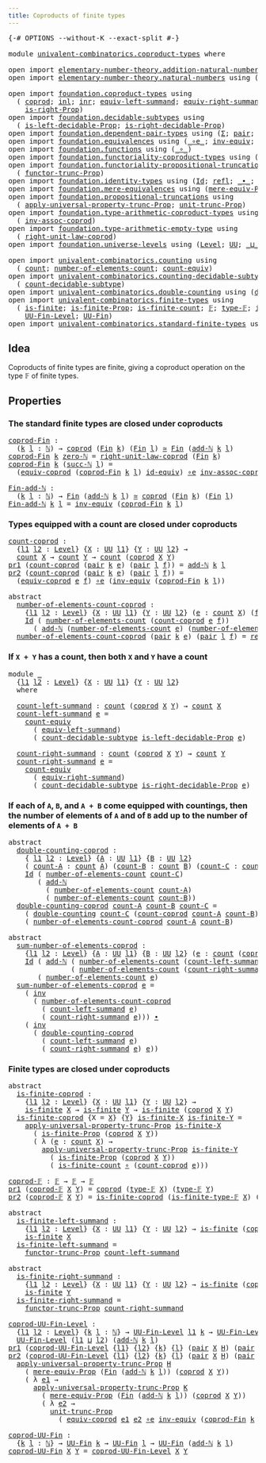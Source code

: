 ```yaml
---
title: Coproducts of finite types
---
```


<pre class="Agda"><a id="52" class="Symbol">{-#</a> <a id="56" class="Keyword">OPTIONS</a> <a id="64" class="Pragma">--without-K</a> <a id="76" class="Pragma">--exact-split</a> <a id="90" class="Symbol">#-}</a>

<a id="95" class="Keyword">module</a> <a id="102" href="univalent-combinatorics.coproduct-types.html" class="Module">univalent-combinatorics.coproduct-types</a> <a id="142" class="Keyword">where</a>

<a id="149" class="Keyword">open</a> <a id="154" class="Keyword">import</a> <a id="161" href="elementary-number-theory.addition-natural-numbers.html" class="Module">elementary-number-theory.addition-natural-numbers</a> <a id="211" class="Keyword">using</a> <a id="217" class="Symbol">(</a><a id="218" href="elementary-number-theory.addition-natural-numbers.html#988" class="Function">add-ℕ</a><a id="223" class="Symbol">)</a>
<a id="225" class="Keyword">open</a> <a id="230" class="Keyword">import</a> <a id="237" href="elementary-number-theory.natural-numbers.html" class="Module">elementary-number-theory.natural-numbers</a> <a id="278" class="Keyword">using</a> <a id="284" class="Symbol">(</a><a id="285" href="elementary-number-theory.natural-numbers.html#1444" class="Datatype">ℕ</a><a id="286" class="Symbol">;</a> <a id="288" href="elementary-number-theory.natural-numbers.html#1465" class="InductiveConstructor">zero-ℕ</a><a id="294" class="Symbol">;</a> <a id="296" href="elementary-number-theory.natural-numbers.html#1478" class="InductiveConstructor">succ-ℕ</a><a id="302" class="Symbol">)</a>

<a id="305" class="Keyword">open</a> <a id="310" class="Keyword">import</a> <a id="317" href="foundation.coproduct-types.html" class="Module">foundation.coproduct-types</a> <a id="344" class="Keyword">using</a>
  <a id="352" class="Symbol">(</a> <a id="354" href="foundation.coproduct-types.html#1168" class="Datatype">coprod</a><a id="360" class="Symbol">;</a> <a id="362" href="foundation.coproduct-types.html#1239" class="InductiveConstructor">inl</a><a id="365" class="Symbol">;</a> <a id="367" href="foundation.coproduct-types.html#1262" class="InductiveConstructor">inr</a><a id="370" class="Symbol">;</a> <a id="372" href="foundation.coproduct-types.html#3498" class="Function">equiv-left-summand</a><a id="390" class="Symbol">;</a> <a id="392" href="foundation.coproduct-types.html#4543" class="Function">equiv-right-summand</a><a id="411" class="Symbol">;</a> <a id="413" href="foundation.coproduct-types.html#1649" class="Function">is-left-Prop</a><a id="425" class="Symbol">;</a>
    <a id="431" href="foundation.coproduct-types.html#1958" class="Function">is-right-Prop</a><a id="444" class="Symbol">)</a>
<a id="446" class="Keyword">open</a> <a id="451" class="Keyword">import</a> <a id="458" href="foundation.decidable-subtypes.html" class="Module">foundation.decidable-subtypes</a> <a id="488" class="Keyword">using</a>
  <a id="496" class="Symbol">(</a> <a id="498" href="foundation.decidable-subtypes.html#2501" class="Function">is-left-decidable-Prop</a><a id="520" class="Symbol">;</a> <a id="522" href="foundation.decidable-subtypes.html#2908" class="Function">is-right-decidable-Prop</a><a id="545" class="Symbol">)</a>
<a id="547" class="Keyword">open</a> <a id="552" class="Keyword">import</a> <a id="559" href="foundation.dependent-pair-types.html" class="Module">foundation.dependent-pair-types</a> <a id="591" class="Keyword">using</a> <a id="597" class="Symbol">(</a><a id="598" href="foundation-core.dependent-pair-types.html#502" class="Record">Σ</a><a id="599" class="Symbol">;</a> <a id="601" href="foundation-core.dependent-pair-types.html#575" class="InductiveConstructor">pair</a><a id="605" class="Symbol">;</a> <a id="607" href="foundation-core.dependent-pair-types.html#592" class="Field">pr1</a><a id="610" class="Symbol">;</a> <a id="612" href="foundation-core.dependent-pair-types.html#604" class="Field">pr2</a><a id="615" class="Symbol">)</a>
<a id="617" class="Keyword">open</a> <a id="622" class="Keyword">import</a> <a id="629" href="foundation.equivalences.html" class="Module">foundation.equivalences</a> <a id="653" class="Keyword">using</a> <a id="659" class="Symbol">(</a><a id="660" href="foundation-core.equivalences.html#7843" class="Function Operator">_∘e_</a><a id="664" class="Symbol">;</a> <a id="666" href="foundation-core.equivalences.html#5707" class="Function">inv-equiv</a><a id="675" class="Symbol">;</a> <a id="677" href="foundation-core.equivalences.html#1607" class="Function Operator">_≃_</a><a id="680" class="Symbol">;</a> <a id="682" href="foundation-core.equivalences.html#2480" class="Function">id-equiv</a><a id="690" class="Symbol">)</a>
<a id="692" class="Keyword">open</a> <a id="697" class="Keyword">import</a> <a id="704" href="foundation.functions.html" class="Module">foundation.functions</a> <a id="725" class="Keyword">using</a> <a id="731" class="Symbol">(</a><a id="732" href="foundation-core.functions.html#407" class="Function Operator">_∘_</a><a id="735" class="Symbol">)</a>
<a id="737" class="Keyword">open</a> <a id="742" class="Keyword">import</a> <a id="749" href="foundation.functoriality-coproduct-types.html" class="Module">foundation.functoriality-coproduct-types</a> <a id="790" class="Keyword">using</a> <a id="796" class="Symbol">(</a><a id="797" href="foundation.functoriality-coproduct-types.html#4569" class="Function">equiv-coprod</a><a id="809" class="Symbol">)</a>
<a id="811" class="Keyword">open</a> <a id="816" class="Keyword">import</a> <a id="823" href="foundation.functoriality-propositional-truncation.html" class="Module">foundation.functoriality-propositional-truncation</a> <a id="873" class="Keyword">using</a>
  <a id="881" class="Symbol">(</a> <a id="883" href="foundation.functoriality-propositional-truncation.html#1451" class="Function">functor-trunc-Prop</a><a id="901" class="Symbol">)</a>
<a id="903" class="Keyword">open</a> <a id="908" class="Keyword">import</a> <a id="915" href="foundation.identity-types.html" class="Module">foundation.identity-types</a> <a id="941" class="Keyword">using</a> <a id="947" class="Symbol">(</a><a id="948" href="foundation-core.identity-types.html#641" class="Datatype">Id</a><a id="950" class="Symbol">;</a> <a id="952" href="foundation-core.identity-types.html#694" class="InductiveConstructor">refl</a><a id="956" class="Symbol">;</a> <a id="958" href="foundation-core.identity-types.html#1239" class="Function Operator">_∙_</a><a id="961" class="Symbol">;</a> <a id="963" href="foundation-core.identity-types.html#1552" class="Function">inv</a><a id="966" class="Symbol">)</a>
<a id="968" class="Keyword">open</a> <a id="973" class="Keyword">import</a> <a id="980" href="foundation.mere-equivalences.html" class="Module">foundation.mere-equivalences</a> <a id="1009" class="Keyword">using</a> <a id="1015" class="Symbol">(</a><a id="1016" href="foundation.mere-equivalences.html#1292" class="Function">mere-equiv-Prop</a><a id="1031" class="Symbol">)</a>
<a id="1033" class="Keyword">open</a> <a id="1038" class="Keyword">import</a> <a id="1045" href="foundation.propositional-truncations.html" class="Module">foundation.propositional-truncations</a> <a id="1082" class="Keyword">using</a>
  <a id="1090" class="Symbol">(</a> <a id="1092" href="foundation.propositional-truncations.html#5581" class="Function">apply-universal-property-trunc-Prop</a><a id="1127" class="Symbol">;</a> <a id="1129" href="foundation.propositional-truncations.html#2096" class="Function">unit-trunc-Prop</a><a id="1144" class="Symbol">)</a>
<a id="1146" class="Keyword">open</a> <a id="1151" class="Keyword">import</a> <a id="1158" href="foundation.type-arithmetic-coproduct-types.html" class="Module">foundation.type-arithmetic-coproduct-types</a> <a id="1201" class="Keyword">using</a>
  <a id="1209" class="Symbol">(</a> <a id="1211" href="foundation.type-arithmetic-coproduct-types.html#3581" class="Function">inv-assoc-coprod</a><a id="1227" class="Symbol">)</a>
<a id="1229" class="Keyword">open</a> <a id="1234" class="Keyword">import</a> <a id="1241" href="foundation.type-arithmetic-empty-type.html" class="Module">foundation.type-arithmetic-empty-type</a> <a id="1279" class="Keyword">using</a>
  <a id="1287" class="Symbol">(</a> <a id="1289" href="foundation.type-arithmetic-empty-type.html#10650" class="Function">right-unit-law-coprod</a><a id="1310" class="Symbol">)</a>
<a id="1312" class="Keyword">open</a> <a id="1317" class="Keyword">import</a> <a id="1324" href="foundation.universe-levels.html" class="Module">foundation.universe-levels</a> <a id="1351" class="Keyword">using</a> <a id="1357" class="Symbol">(</a><a id="1358" href="Agda.Primitive.html#597" class="Postulate">Level</a><a id="1363" class="Symbol">;</a> <a id="1365" href="foundation-core.universe-levels.html#222" class="Primitive">UU</a><a id="1367" class="Symbol">;</a> <a id="1369" href="Agda.Primitive.html#810" class="Primitive Operator">_⊔_</a><a id="1372" class="Symbol">)</a>

<a id="1375" class="Keyword">open</a> <a id="1380" class="Keyword">import</a> <a id="1387" href="univalent-combinatorics.counting.html" class="Module">univalent-combinatorics.counting</a> <a id="1420" class="Keyword">using</a>
  <a id="1428" class="Symbol">(</a> <a id="1430" href="univalent-combinatorics.counting.html#1759" class="Function">count</a><a id="1435" class="Symbol">;</a> <a id="1437" href="univalent-combinatorics.counting.html#1887" class="Function">number-of-elements-count</a><a id="1461" class="Symbol">;</a> <a id="1463" href="univalent-combinatorics.counting.html#2974" class="Function">count-equiv</a><a id="1474" class="Symbol">)</a>
<a id="1476" class="Keyword">open</a> <a id="1481" class="Keyword">import</a> <a id="1488" href="univalent-combinatorics.counting-decidable-subtypes.html" class="Module">univalent-combinatorics.counting-decidable-subtypes</a> <a id="1540" class="Keyword">using</a>
  <a id="1548" class="Symbol">(</a> <a id="1550" href="univalent-combinatorics.counting-decidable-subtypes.html#4602" class="Function">count-decidable-subtype</a><a id="1573" class="Symbol">)</a>
<a id="1575" class="Keyword">open</a> <a id="1580" class="Keyword">import</a> <a id="1587" href="univalent-combinatorics.double-counting.html" class="Module">univalent-combinatorics.double-counting</a> <a id="1627" class="Keyword">using</a> <a id="1633" class="Symbol">(</a><a id="1634" href="univalent-combinatorics.double-counting.html#1110" class="Function">double-counting</a><a id="1649" class="Symbol">)</a>
<a id="1651" class="Keyword">open</a> <a id="1656" class="Keyword">import</a> <a id="1663" href="univalent-combinatorics.finite-types.html" class="Module">univalent-combinatorics.finite-types</a> <a id="1700" class="Keyword">using</a>
  <a id="1708" class="Symbol">(</a> <a id="1710" href="univalent-combinatorics.finite-types.html#3664" class="Function">is-finite</a><a id="1719" class="Symbol">;</a> <a id="1721" href="univalent-combinatorics.finite-types.html#3573" class="Function">is-finite-Prop</a><a id="1735" class="Symbol">;</a> <a id="1737" href="univalent-combinatorics.finite-types.html#3903" class="Function">is-finite-count</a><a id="1752" class="Symbol">;</a> <a id="1754" href="univalent-combinatorics.finite-types.html#4055" class="Function">𝔽</a><a id="1755" class="Symbol">;</a> <a id="1757" href="univalent-combinatorics.finite-types.html#4103" class="Function">type-𝔽</a><a id="1763" class="Symbol">;</a> <a id="1765" href="univalent-combinatorics.finite-types.html#4154" class="Function">is-finite-type-𝔽</a><a id="1781" class="Symbol">;</a>
    <a id="1787" href="univalent-combinatorics.finite-types.html#4569" class="Function">UU-Fin-Level</a><a id="1799" class="Symbol">;</a> <a id="1801" href="univalent-combinatorics.finite-types.html#5010" class="Function">UU-Fin</a><a id="1807" class="Symbol">)</a>
<a id="1809" class="Keyword">open</a> <a id="1814" class="Keyword">import</a> <a id="1821" href="univalent-combinatorics.standard-finite-types.html" class="Module">univalent-combinatorics.standard-finite-types</a> <a id="1867" class="Keyword">using</a> <a id="1873" class="Symbol">(</a><a id="1874" href="univalent-combinatorics.standard-finite-types.html#2085" class="Function">Fin</a><a id="1877" class="Symbol">)</a>
</pre>
## Idea

Coproducts of finite types are finite, giving a coproduct operation on the type 𝔽 of finite types.

## Properties

### The standard finite types are closed under coproducts

<pre class="Agda"><a id="coprod-Fin"></a><a id="2075" href="univalent-combinatorics.coproduct-types.html#2075" class="Function">coprod-Fin</a> <a id="2086" class="Symbol">:</a>
  <a id="2090" class="Symbol">(</a><a id="2091" href="univalent-combinatorics.coproduct-types.html#2091" class="Bound">k</a> <a id="2093" href="univalent-combinatorics.coproduct-types.html#2093" class="Bound">l</a> <a id="2095" class="Symbol">:</a> <a id="2097" href="elementary-number-theory.natural-numbers.html#1444" class="Datatype">ℕ</a><a id="2098" class="Symbol">)</a> <a id="2100" class="Symbol">→</a> <a id="2102" href="foundation.coproduct-types.html#1168" class="Datatype">coprod</a> <a id="2109" class="Symbol">(</a><a id="2110" href="univalent-combinatorics.standard-finite-types.html#2085" class="Function">Fin</a> <a id="2114" href="univalent-combinatorics.coproduct-types.html#2091" class="Bound">k</a><a id="2115" class="Symbol">)</a> <a id="2117" class="Symbol">(</a><a id="2118" href="univalent-combinatorics.standard-finite-types.html#2085" class="Function">Fin</a> <a id="2122" href="univalent-combinatorics.coproduct-types.html#2093" class="Bound">l</a><a id="2123" class="Symbol">)</a> <a id="2125" href="foundation-core.equivalences.html#1607" class="Function Operator">≃</a> <a id="2127" href="univalent-combinatorics.standard-finite-types.html#2085" class="Function">Fin</a> <a id="2131" class="Symbol">(</a><a id="2132" href="elementary-number-theory.addition-natural-numbers.html#988" class="Function">add-ℕ</a> <a id="2138" href="univalent-combinatorics.coproduct-types.html#2091" class="Bound">k</a> <a id="2140" href="univalent-combinatorics.coproduct-types.html#2093" class="Bound">l</a><a id="2141" class="Symbol">)</a>
<a id="2143" href="univalent-combinatorics.coproduct-types.html#2075" class="Function">coprod-Fin</a> <a id="2154" href="univalent-combinatorics.coproduct-types.html#2154" class="Bound">k</a> <a id="2156" href="elementary-number-theory.natural-numbers.html#1465" class="InductiveConstructor">zero-ℕ</a> <a id="2163" class="Symbol">=</a> <a id="2165" href="foundation.type-arithmetic-empty-type.html#10650" class="Function">right-unit-law-coprod</a> <a id="2187" class="Symbol">(</a><a id="2188" href="univalent-combinatorics.standard-finite-types.html#2085" class="Function">Fin</a> <a id="2192" href="univalent-combinatorics.coproduct-types.html#2154" class="Bound">k</a><a id="2193" class="Symbol">)</a>
<a id="2195" href="univalent-combinatorics.coproduct-types.html#2075" class="Function">coprod-Fin</a> <a id="2206" href="univalent-combinatorics.coproduct-types.html#2206" class="Bound">k</a> <a id="2208" class="Symbol">(</a><a id="2209" href="elementary-number-theory.natural-numbers.html#1478" class="InductiveConstructor">succ-ℕ</a> <a id="2216" href="univalent-combinatorics.coproduct-types.html#2216" class="Bound">l</a><a id="2217" class="Symbol">)</a> <a id="2219" class="Symbol">=</a>
  <a id="2223" class="Symbol">(</a><a id="2224" href="foundation.functoriality-coproduct-types.html#4569" class="Function">equiv-coprod</a> <a id="2237" class="Symbol">(</a><a id="2238" href="univalent-combinatorics.coproduct-types.html#2075" class="Function">coprod-Fin</a> <a id="2249" href="univalent-combinatorics.coproduct-types.html#2206" class="Bound">k</a> <a id="2251" href="univalent-combinatorics.coproduct-types.html#2216" class="Bound">l</a><a id="2252" class="Symbol">)</a> <a id="2254" href="foundation-core.equivalences.html#2480" class="Function">id-equiv</a><a id="2262" class="Symbol">)</a> <a id="2264" href="foundation-core.equivalences.html#7843" class="Function Operator">∘e</a> <a id="2267" href="foundation.type-arithmetic-coproduct-types.html#3581" class="Function">inv-assoc-coprod</a>

<a id="Fin-add-ℕ"></a><a id="2285" href="univalent-combinatorics.coproduct-types.html#2285" class="Function">Fin-add-ℕ</a> <a id="2295" class="Symbol">:</a>
  <a id="2299" class="Symbol">(</a><a id="2300" href="univalent-combinatorics.coproduct-types.html#2300" class="Bound">k</a> <a id="2302" href="univalent-combinatorics.coproduct-types.html#2302" class="Bound">l</a> <a id="2304" class="Symbol">:</a> <a id="2306" href="elementary-number-theory.natural-numbers.html#1444" class="Datatype">ℕ</a><a id="2307" class="Symbol">)</a> <a id="2309" class="Symbol">→</a> <a id="2311" href="univalent-combinatorics.standard-finite-types.html#2085" class="Function">Fin</a> <a id="2315" class="Symbol">(</a><a id="2316" href="elementary-number-theory.addition-natural-numbers.html#988" class="Function">add-ℕ</a> <a id="2322" href="univalent-combinatorics.coproduct-types.html#2300" class="Bound">k</a> <a id="2324" href="univalent-combinatorics.coproduct-types.html#2302" class="Bound">l</a><a id="2325" class="Symbol">)</a> <a id="2327" href="foundation-core.equivalences.html#1607" class="Function Operator">≃</a> <a id="2329" href="foundation.coproduct-types.html#1168" class="Datatype">coprod</a> <a id="2336" class="Symbol">(</a><a id="2337" href="univalent-combinatorics.standard-finite-types.html#2085" class="Function">Fin</a> <a id="2341" href="univalent-combinatorics.coproduct-types.html#2300" class="Bound">k</a><a id="2342" class="Symbol">)</a> <a id="2344" class="Symbol">(</a><a id="2345" href="univalent-combinatorics.standard-finite-types.html#2085" class="Function">Fin</a> <a id="2349" href="univalent-combinatorics.coproduct-types.html#2302" class="Bound">l</a><a id="2350" class="Symbol">)</a>
<a id="2352" href="univalent-combinatorics.coproduct-types.html#2285" class="Function">Fin-add-ℕ</a> <a id="2362" href="univalent-combinatorics.coproduct-types.html#2362" class="Bound">k</a> <a id="2364" href="univalent-combinatorics.coproduct-types.html#2364" class="Bound">l</a> <a id="2366" class="Symbol">=</a> <a id="2368" href="foundation-core.equivalences.html#5707" class="Function">inv-equiv</a> <a id="2378" class="Symbol">(</a><a id="2379" href="univalent-combinatorics.coproduct-types.html#2075" class="Function">coprod-Fin</a> <a id="2390" href="univalent-combinatorics.coproduct-types.html#2362" class="Bound">k</a> <a id="2392" href="univalent-combinatorics.coproduct-types.html#2364" class="Bound">l</a><a id="2393" class="Symbol">)</a>
</pre>
### Types equipped with a count are closed under coproducts

<pre class="Agda"><a id="count-coprod"></a><a id="2469" href="univalent-combinatorics.coproduct-types.html#2469" class="Function">count-coprod</a> <a id="2482" class="Symbol">:</a>
  <a id="2486" class="Symbol">{</a><a id="2487" href="univalent-combinatorics.coproduct-types.html#2487" class="Bound">l1</a> <a id="2490" href="univalent-combinatorics.coproduct-types.html#2490" class="Bound">l2</a> <a id="2493" class="Symbol">:</a> <a id="2495" href="Agda.Primitive.html#597" class="Postulate">Level</a><a id="2500" class="Symbol">}</a> <a id="2502" class="Symbol">{</a><a id="2503" href="univalent-combinatorics.coproduct-types.html#2503" class="Bound">X</a> <a id="2505" class="Symbol">:</a> <a id="2507" href="foundation-core.universe-levels.html#222" class="Primitive">UU</a> <a id="2510" href="univalent-combinatorics.coproduct-types.html#2487" class="Bound">l1</a><a id="2512" class="Symbol">}</a> <a id="2514" class="Symbol">{</a><a id="2515" href="univalent-combinatorics.coproduct-types.html#2515" class="Bound">Y</a> <a id="2517" class="Symbol">:</a> <a id="2519" href="foundation-core.universe-levels.html#222" class="Primitive">UU</a> <a id="2522" href="univalent-combinatorics.coproduct-types.html#2490" class="Bound">l2</a><a id="2524" class="Symbol">}</a> <a id="2526" class="Symbol">→</a>
  <a id="2530" href="univalent-combinatorics.counting.html#1759" class="Function">count</a> <a id="2536" href="univalent-combinatorics.coproduct-types.html#2503" class="Bound">X</a> <a id="2538" class="Symbol">→</a> <a id="2540" href="univalent-combinatorics.counting.html#1759" class="Function">count</a> <a id="2546" href="univalent-combinatorics.coproduct-types.html#2515" class="Bound">Y</a> <a id="2548" class="Symbol">→</a> <a id="2550" href="univalent-combinatorics.counting.html#1759" class="Function">count</a> <a id="2556" class="Symbol">(</a><a id="2557" href="foundation.coproduct-types.html#1168" class="Datatype">coprod</a> <a id="2564" href="univalent-combinatorics.coproduct-types.html#2503" class="Bound">X</a> <a id="2566" href="univalent-combinatorics.coproduct-types.html#2515" class="Bound">Y</a><a id="2567" class="Symbol">)</a>
<a id="2569" href="foundation-core.dependent-pair-types.html#592" class="Field">pr1</a> <a id="2573" class="Symbol">(</a><a id="2574" href="univalent-combinatorics.coproduct-types.html#2469" class="Function">count-coprod</a> <a id="2587" class="Symbol">(</a><a id="2588" href="foundation-core.dependent-pair-types.html#575" class="InductiveConstructor">pair</a> <a id="2593" href="univalent-combinatorics.coproduct-types.html#2593" class="Bound">k</a> <a id="2595" href="univalent-combinatorics.coproduct-types.html#2595" class="Bound">e</a><a id="2596" class="Symbol">)</a> <a id="2598" class="Symbol">(</a><a id="2599" href="foundation-core.dependent-pair-types.html#575" class="InductiveConstructor">pair</a> <a id="2604" href="univalent-combinatorics.coproduct-types.html#2604" class="Bound">l</a> <a id="2606" href="univalent-combinatorics.coproduct-types.html#2606" class="Bound">f</a><a id="2607" class="Symbol">))</a> <a id="2610" class="Symbol">=</a> <a id="2612" href="elementary-number-theory.addition-natural-numbers.html#988" class="Function">add-ℕ</a> <a id="2618" href="univalent-combinatorics.coproduct-types.html#2593" class="Bound">k</a> <a id="2620" href="univalent-combinatorics.coproduct-types.html#2604" class="Bound">l</a>
<a id="2622" href="foundation-core.dependent-pair-types.html#604" class="Field">pr2</a> <a id="2626" class="Symbol">(</a><a id="2627" href="univalent-combinatorics.coproduct-types.html#2469" class="Function">count-coprod</a> <a id="2640" class="Symbol">(</a><a id="2641" href="foundation-core.dependent-pair-types.html#575" class="InductiveConstructor">pair</a> <a id="2646" href="univalent-combinatorics.coproduct-types.html#2646" class="Bound">k</a> <a id="2648" href="univalent-combinatorics.coproduct-types.html#2648" class="Bound">e</a><a id="2649" class="Symbol">)</a> <a id="2651" class="Symbol">(</a><a id="2652" href="foundation-core.dependent-pair-types.html#575" class="InductiveConstructor">pair</a> <a id="2657" href="univalent-combinatorics.coproduct-types.html#2657" class="Bound">l</a> <a id="2659" href="univalent-combinatorics.coproduct-types.html#2659" class="Bound">f</a><a id="2660" class="Symbol">))</a> <a id="2663" class="Symbol">=</a>
  <a id="2667" class="Symbol">(</a><a id="2668" href="foundation.functoriality-coproduct-types.html#4569" class="Function">equiv-coprod</a> <a id="2681" href="univalent-combinatorics.coproduct-types.html#2648" class="Bound">e</a> <a id="2683" href="univalent-combinatorics.coproduct-types.html#2659" class="Bound">f</a><a id="2684" class="Symbol">)</a> <a id="2686" href="foundation-core.equivalences.html#7843" class="Function Operator">∘e</a> <a id="2689" class="Symbol">(</a><a id="2690" href="foundation-core.equivalences.html#5707" class="Function">inv-equiv</a> <a id="2700" class="Symbol">(</a><a id="2701" href="univalent-combinatorics.coproduct-types.html#2075" class="Function">coprod-Fin</a> <a id="2712" href="univalent-combinatorics.coproduct-types.html#2646" class="Bound">k</a> <a id="2714" href="univalent-combinatorics.coproduct-types.html#2657" class="Bound">l</a><a id="2715" class="Symbol">))</a>

<a id="2719" class="Keyword">abstract</a>
  <a id="number-of-elements-count-coprod"></a><a id="2730" href="univalent-combinatorics.coproduct-types.html#2730" class="Function">number-of-elements-count-coprod</a> <a id="2762" class="Symbol">:</a>
    <a id="2768" class="Symbol">{</a><a id="2769" href="univalent-combinatorics.coproduct-types.html#2769" class="Bound">l1</a> <a id="2772" href="univalent-combinatorics.coproduct-types.html#2772" class="Bound">l2</a> <a id="2775" class="Symbol">:</a> <a id="2777" href="Agda.Primitive.html#597" class="Postulate">Level</a><a id="2782" class="Symbol">}</a> <a id="2784" class="Symbol">{</a><a id="2785" href="univalent-combinatorics.coproduct-types.html#2785" class="Bound">X</a> <a id="2787" class="Symbol">:</a> <a id="2789" href="foundation-core.universe-levels.html#222" class="Primitive">UU</a> <a id="2792" href="univalent-combinatorics.coproduct-types.html#2769" class="Bound">l1</a><a id="2794" class="Symbol">}</a> <a id="2796" class="Symbol">{</a><a id="2797" href="univalent-combinatorics.coproduct-types.html#2797" class="Bound">Y</a> <a id="2799" class="Symbol">:</a> <a id="2801" href="foundation-core.universe-levels.html#222" class="Primitive">UU</a> <a id="2804" href="univalent-combinatorics.coproduct-types.html#2772" class="Bound">l2</a><a id="2806" class="Symbol">}</a> <a id="2808" class="Symbol">(</a><a id="2809" href="univalent-combinatorics.coproduct-types.html#2809" class="Bound">e</a> <a id="2811" class="Symbol">:</a> <a id="2813" href="univalent-combinatorics.counting.html#1759" class="Function">count</a> <a id="2819" href="univalent-combinatorics.coproduct-types.html#2785" class="Bound">X</a><a id="2820" class="Symbol">)</a> <a id="2822" class="Symbol">(</a><a id="2823" href="univalent-combinatorics.coproduct-types.html#2823" class="Bound">f</a> <a id="2825" class="Symbol">:</a> <a id="2827" href="univalent-combinatorics.counting.html#1759" class="Function">count</a> <a id="2833" href="univalent-combinatorics.coproduct-types.html#2797" class="Bound">Y</a><a id="2834" class="Symbol">)</a> <a id="2836" class="Symbol">→</a>
    <a id="2842" href="foundation-core.identity-types.html#641" class="Datatype">Id</a> <a id="2845" class="Symbol">(</a> <a id="2847" href="univalent-combinatorics.counting.html#1887" class="Function">number-of-elements-count</a> <a id="2872" class="Symbol">(</a><a id="2873" href="univalent-combinatorics.coproduct-types.html#2469" class="Function">count-coprod</a> <a id="2886" href="univalent-combinatorics.coproduct-types.html#2809" class="Bound">e</a> <a id="2888" href="univalent-combinatorics.coproduct-types.html#2823" class="Bound">f</a><a id="2889" class="Symbol">))</a>
      <a id="2898" class="Symbol">(</a> <a id="2900" href="elementary-number-theory.addition-natural-numbers.html#988" class="Function">add-ℕ</a> <a id="2906" class="Symbol">(</a><a id="2907" href="univalent-combinatorics.counting.html#1887" class="Function">number-of-elements-count</a> <a id="2932" href="univalent-combinatorics.coproduct-types.html#2809" class="Bound">e</a><a id="2933" class="Symbol">)</a> <a id="2935" class="Symbol">(</a><a id="2936" href="univalent-combinatorics.counting.html#1887" class="Function">number-of-elements-count</a> <a id="2961" href="univalent-combinatorics.coproduct-types.html#2823" class="Bound">f</a><a id="2962" class="Symbol">))</a>
  <a id="2967" href="univalent-combinatorics.coproduct-types.html#2730" class="Function">number-of-elements-count-coprod</a> <a id="2999" class="Symbol">(</a><a id="3000" href="foundation-core.dependent-pair-types.html#575" class="InductiveConstructor">pair</a> <a id="3005" href="univalent-combinatorics.coproduct-types.html#3005" class="Bound">k</a> <a id="3007" href="univalent-combinatorics.coproduct-types.html#3007" class="Bound">e</a><a id="3008" class="Symbol">)</a> <a id="3010" class="Symbol">(</a><a id="3011" href="foundation-core.dependent-pair-types.html#575" class="InductiveConstructor">pair</a> <a id="3016" href="univalent-combinatorics.coproduct-types.html#3016" class="Bound">l</a> <a id="3018" href="univalent-combinatorics.coproduct-types.html#3018" class="Bound">f</a><a id="3019" class="Symbol">)</a> <a id="3021" class="Symbol">=</a> <a id="3023" href="foundation-core.identity-types.html#694" class="InductiveConstructor">refl</a>
</pre>
### If `X + Y` has a count, then both `X` and `Y` have a count

<pre class="Agda"><a id="3105" class="Keyword">module</a> <a id="3112" href="univalent-combinatorics.coproduct-types.html#3112" class="Module">_</a>
  <a id="3116" class="Symbol">{</a><a id="3117" href="univalent-combinatorics.coproduct-types.html#3117" class="Bound">l1</a> <a id="3120" href="univalent-combinatorics.coproduct-types.html#3120" class="Bound">l2</a> <a id="3123" class="Symbol">:</a> <a id="3125" href="Agda.Primitive.html#597" class="Postulate">Level</a><a id="3130" class="Symbol">}</a> <a id="3132" class="Symbol">{</a><a id="3133" href="univalent-combinatorics.coproduct-types.html#3133" class="Bound">X</a> <a id="3135" class="Symbol">:</a> <a id="3137" href="foundation-core.universe-levels.html#222" class="Primitive">UU</a> <a id="3140" href="univalent-combinatorics.coproduct-types.html#3117" class="Bound">l1</a><a id="3142" class="Symbol">}</a> <a id="3144" class="Symbol">{</a><a id="3145" href="univalent-combinatorics.coproduct-types.html#3145" class="Bound">Y</a> <a id="3147" class="Symbol">:</a> <a id="3149" href="foundation-core.universe-levels.html#222" class="Primitive">UU</a> <a id="3152" href="univalent-combinatorics.coproduct-types.html#3120" class="Bound">l2</a><a id="3154" class="Symbol">}</a>
  <a id="3158" class="Keyword">where</a>
  
  <a id="3169" href="univalent-combinatorics.coproduct-types.html#3169" class="Function">count-left-summand</a> <a id="3188" class="Symbol">:</a> <a id="3190" href="univalent-combinatorics.counting.html#1759" class="Function">count</a> <a id="3196" class="Symbol">(</a><a id="3197" href="foundation.coproduct-types.html#1168" class="Datatype">coprod</a> <a id="3204" href="univalent-combinatorics.coproduct-types.html#3133" class="Bound">X</a> <a id="3206" href="univalent-combinatorics.coproduct-types.html#3145" class="Bound">Y</a><a id="3207" class="Symbol">)</a> <a id="3209" class="Symbol">→</a> <a id="3211" href="univalent-combinatorics.counting.html#1759" class="Function">count</a> <a id="3217" href="univalent-combinatorics.coproduct-types.html#3133" class="Bound">X</a>
  <a id="3221" href="univalent-combinatorics.coproduct-types.html#3169" class="Function">count-left-summand</a> <a id="3240" href="univalent-combinatorics.coproduct-types.html#3240" class="Bound">e</a> <a id="3242" class="Symbol">=</a>
    <a id="3248" href="univalent-combinatorics.counting.html#2974" class="Function">count-equiv</a>
      <a id="3266" class="Symbol">(</a> <a id="3268" href="foundation.coproduct-types.html#3498" class="Function">equiv-left-summand</a><a id="3286" class="Symbol">)</a>
      <a id="3294" class="Symbol">(</a> <a id="3296" href="univalent-combinatorics.counting-decidable-subtypes.html#4602" class="Function">count-decidable-subtype</a> <a id="3320" href="foundation.decidable-subtypes.html#2501" class="Function">is-left-decidable-Prop</a> <a id="3343" href="univalent-combinatorics.coproduct-types.html#3240" class="Bound">e</a><a id="3344" class="Symbol">)</a>

  <a id="3349" href="univalent-combinatorics.coproduct-types.html#3349" class="Function">count-right-summand</a> <a id="3369" class="Symbol">:</a> <a id="3371" href="univalent-combinatorics.counting.html#1759" class="Function">count</a> <a id="3377" class="Symbol">(</a><a id="3378" href="foundation.coproduct-types.html#1168" class="Datatype">coprod</a> <a id="3385" href="univalent-combinatorics.coproduct-types.html#3133" class="Bound">X</a> <a id="3387" href="univalent-combinatorics.coproduct-types.html#3145" class="Bound">Y</a><a id="3388" class="Symbol">)</a> <a id="3390" class="Symbol">→</a> <a id="3392" href="univalent-combinatorics.counting.html#1759" class="Function">count</a> <a id="3398" href="univalent-combinatorics.coproduct-types.html#3145" class="Bound">Y</a>
  <a id="3402" href="univalent-combinatorics.coproduct-types.html#3349" class="Function">count-right-summand</a> <a id="3422" href="univalent-combinatorics.coproduct-types.html#3422" class="Bound">e</a> <a id="3424" class="Symbol">=</a>
    <a id="3430" href="univalent-combinatorics.counting.html#2974" class="Function">count-equiv</a>
      <a id="3448" class="Symbol">(</a> <a id="3450" href="foundation.coproduct-types.html#4543" class="Function">equiv-right-summand</a><a id="3469" class="Symbol">)</a>
      <a id="3477" class="Symbol">(</a> <a id="3479" href="univalent-combinatorics.counting-decidable-subtypes.html#4602" class="Function">count-decidable-subtype</a> <a id="3503" href="foundation.decidable-subtypes.html#2908" class="Function">is-right-decidable-Prop</a> <a id="3527" href="univalent-combinatorics.coproduct-types.html#3422" class="Bound">e</a><a id="3528" class="Symbol">)</a>
</pre>
### If each of `A`, `B`, and `A + B` come equipped with countings, then the number of elements of `A` and of `B` add up to the number of elements of `A + B`

<pre class="Agda"><a id="3701" class="Keyword">abstract</a>
  <a id="double-counting-coprod"></a><a id="3712" href="univalent-combinatorics.coproduct-types.html#3712" class="Function">double-counting-coprod</a> <a id="3735" class="Symbol">:</a>
    <a id="3741" class="Symbol">{</a> <a id="3743" href="univalent-combinatorics.coproduct-types.html#3743" class="Bound">l1</a> <a id="3746" href="univalent-combinatorics.coproduct-types.html#3746" class="Bound">l2</a> <a id="3749" class="Symbol">:</a> <a id="3751" href="Agda.Primitive.html#597" class="Postulate">Level</a><a id="3756" class="Symbol">}</a> <a id="3758" class="Symbol">{</a><a id="3759" href="univalent-combinatorics.coproduct-types.html#3759" class="Bound">A</a> <a id="3761" class="Symbol">:</a> <a id="3763" href="foundation-core.universe-levels.html#222" class="Primitive">UU</a> <a id="3766" href="univalent-combinatorics.coproduct-types.html#3743" class="Bound">l1</a><a id="3768" class="Symbol">}</a> <a id="3770" class="Symbol">{</a><a id="3771" href="univalent-combinatorics.coproduct-types.html#3771" class="Bound">B</a> <a id="3773" class="Symbol">:</a> <a id="3775" href="foundation-core.universe-levels.html#222" class="Primitive">UU</a> <a id="3778" href="univalent-combinatorics.coproduct-types.html#3746" class="Bound">l2</a><a id="3780" class="Symbol">}</a>
    <a id="3786" class="Symbol">(</a> <a id="3788" href="univalent-combinatorics.coproduct-types.html#3788" class="Bound">count-A</a> <a id="3796" class="Symbol">:</a> <a id="3798" href="univalent-combinatorics.counting.html#1759" class="Function">count</a> <a id="3804" href="univalent-combinatorics.coproduct-types.html#3759" class="Bound">A</a><a id="3805" class="Symbol">)</a> <a id="3807" class="Symbol">(</a><a id="3808" href="univalent-combinatorics.coproduct-types.html#3808" class="Bound">count-B</a> <a id="3816" class="Symbol">:</a> <a id="3818" href="univalent-combinatorics.counting.html#1759" class="Function">count</a> <a id="3824" href="univalent-combinatorics.coproduct-types.html#3771" class="Bound">B</a><a id="3825" class="Symbol">)</a> <a id="3827" class="Symbol">(</a><a id="3828" href="univalent-combinatorics.coproduct-types.html#3828" class="Bound">count-C</a> <a id="3836" class="Symbol">:</a> <a id="3838" href="univalent-combinatorics.counting.html#1759" class="Function">count</a> <a id="3844" class="Symbol">(</a><a id="3845" href="foundation.coproduct-types.html#1168" class="Datatype">coprod</a> <a id="3852" href="univalent-combinatorics.coproduct-types.html#3759" class="Bound">A</a> <a id="3854" href="univalent-combinatorics.coproduct-types.html#3771" class="Bound">B</a><a id="3855" class="Symbol">))</a> <a id="3858" class="Symbol">→</a>
    <a id="3864" href="foundation-core.identity-types.html#641" class="Datatype">Id</a> <a id="3867" class="Symbol">(</a> <a id="3869" href="univalent-combinatorics.counting.html#1887" class="Function">number-of-elements-count</a> <a id="3894" href="univalent-combinatorics.coproduct-types.html#3828" class="Bound">count-C</a><a id="3901" class="Symbol">)</a>
       <a id="3910" class="Symbol">(</a> <a id="3912" href="elementary-number-theory.addition-natural-numbers.html#988" class="Function">add-ℕ</a>
         <a id="3927" class="Symbol">(</a> <a id="3929" href="univalent-combinatorics.counting.html#1887" class="Function">number-of-elements-count</a> <a id="3954" href="univalent-combinatorics.coproduct-types.html#3788" class="Bound">count-A</a><a id="3961" class="Symbol">)</a>
         <a id="3972" class="Symbol">(</a> <a id="3974" href="univalent-combinatorics.counting.html#1887" class="Function">number-of-elements-count</a> <a id="3999" href="univalent-combinatorics.coproduct-types.html#3808" class="Bound">count-B</a><a id="4006" class="Symbol">))</a>
  <a id="4011" href="univalent-combinatorics.coproduct-types.html#3712" class="Function">double-counting-coprod</a> <a id="4034" href="univalent-combinatorics.coproduct-types.html#4034" class="Bound">count-A</a> <a id="4042" href="univalent-combinatorics.coproduct-types.html#4042" class="Bound">count-B</a> <a id="4050" href="univalent-combinatorics.coproduct-types.html#4050" class="Bound">count-C</a> <a id="4058" class="Symbol">=</a>
    <a id="4064" class="Symbol">(</a> <a id="4066" href="univalent-combinatorics.double-counting.html#1110" class="Function">double-counting</a> <a id="4082" href="univalent-combinatorics.coproduct-types.html#4050" class="Bound">count-C</a> <a id="4090" class="Symbol">(</a><a id="4091" href="univalent-combinatorics.coproduct-types.html#2469" class="Function">count-coprod</a> <a id="4104" href="univalent-combinatorics.coproduct-types.html#4034" class="Bound">count-A</a> <a id="4112" href="univalent-combinatorics.coproduct-types.html#4042" class="Bound">count-B</a><a id="4119" class="Symbol">))</a> <a id="4122" href="foundation-core.identity-types.html#1239" class="Function Operator">∙</a>
    <a id="4128" class="Symbol">(</a> <a id="4130" href="univalent-combinatorics.coproduct-types.html#2730" class="Function">number-of-elements-count-coprod</a> <a id="4162" href="univalent-combinatorics.coproduct-types.html#4034" class="Bound">count-A</a> <a id="4170" href="univalent-combinatorics.coproduct-types.html#4042" class="Bound">count-B</a><a id="4177" class="Symbol">)</a>

<a id="4180" class="Keyword">abstract</a>
  <a id="sum-number-of-elements-coprod"></a><a id="4191" href="univalent-combinatorics.coproduct-types.html#4191" class="Function">sum-number-of-elements-coprod</a> <a id="4221" class="Symbol">:</a>
    <a id="4227" class="Symbol">{</a><a id="4228" href="univalent-combinatorics.coproduct-types.html#4228" class="Bound">l1</a> <a id="4231" href="univalent-combinatorics.coproduct-types.html#4231" class="Bound">l2</a> <a id="4234" class="Symbol">:</a> <a id="4236" href="Agda.Primitive.html#597" class="Postulate">Level</a><a id="4241" class="Symbol">}</a> <a id="4243" class="Symbol">{</a><a id="4244" href="univalent-combinatorics.coproduct-types.html#4244" class="Bound">A</a> <a id="4246" class="Symbol">:</a> <a id="4248" href="foundation-core.universe-levels.html#222" class="Primitive">UU</a> <a id="4251" href="univalent-combinatorics.coproduct-types.html#4228" class="Bound">l1</a><a id="4253" class="Symbol">}</a> <a id="4255" class="Symbol">{</a><a id="4256" href="univalent-combinatorics.coproduct-types.html#4256" class="Bound">B</a> <a id="4258" class="Symbol">:</a> <a id="4260" href="foundation-core.universe-levels.html#222" class="Primitive">UU</a> <a id="4263" href="univalent-combinatorics.coproduct-types.html#4231" class="Bound">l2</a><a id="4265" class="Symbol">}</a> <a id="4267" class="Symbol">(</a><a id="4268" href="univalent-combinatorics.coproduct-types.html#4268" class="Bound">e</a> <a id="4270" class="Symbol">:</a> <a id="4272" href="univalent-combinatorics.counting.html#1759" class="Function">count</a> <a id="4278" class="Symbol">(</a><a id="4279" href="foundation.coproduct-types.html#1168" class="Datatype">coprod</a> <a id="4286" href="univalent-combinatorics.coproduct-types.html#4244" class="Bound">A</a> <a id="4288" href="univalent-combinatorics.coproduct-types.html#4256" class="Bound">B</a><a id="4289" class="Symbol">))</a> <a id="4292" class="Symbol">→</a>
    <a id="4298" href="foundation-core.identity-types.html#641" class="Datatype">Id</a> <a id="4301" class="Symbol">(</a> <a id="4303" href="elementary-number-theory.addition-natural-numbers.html#988" class="Function">add-ℕ</a> <a id="4309" class="Symbol">(</a> <a id="4311" href="univalent-combinatorics.counting.html#1887" class="Function">number-of-elements-count</a> <a id="4336" class="Symbol">(</a><a id="4337" href="univalent-combinatorics.coproduct-types.html#3169" class="Function">count-left-summand</a> <a id="4356" href="univalent-combinatorics.coproduct-types.html#4268" class="Bound">e</a><a id="4357" class="Symbol">))</a>
               <a id="4375" class="Symbol">(</a> <a id="4377" href="univalent-combinatorics.counting.html#1887" class="Function">number-of-elements-count</a> <a id="4402" class="Symbol">(</a><a id="4403" href="univalent-combinatorics.coproduct-types.html#3349" class="Function">count-right-summand</a> <a id="4423" href="univalent-combinatorics.coproduct-types.html#4268" class="Bound">e</a><a id="4424" class="Symbol">)))</a>
       <a id="4435" class="Symbol">(</a> <a id="4437" href="univalent-combinatorics.counting.html#1887" class="Function">number-of-elements-count</a> <a id="4462" href="univalent-combinatorics.coproduct-types.html#4268" class="Bound">e</a><a id="4463" class="Symbol">)</a>
  <a id="4467" href="univalent-combinatorics.coproduct-types.html#4191" class="Function">sum-number-of-elements-coprod</a> <a id="4497" href="univalent-combinatorics.coproduct-types.html#4497" class="Bound">e</a> <a id="4499" class="Symbol">=</a>
    <a id="4505" class="Symbol">(</a> <a id="4507" href="foundation-core.identity-types.html#1552" class="Function">inv</a>
      <a id="4517" class="Symbol">(</a> <a id="4519" href="univalent-combinatorics.coproduct-types.html#2730" class="Function">number-of-elements-count-coprod</a>
        <a id="4559" class="Symbol">(</a> <a id="4561" href="univalent-combinatorics.coproduct-types.html#3169" class="Function">count-left-summand</a> <a id="4580" href="univalent-combinatorics.coproduct-types.html#4497" class="Bound">e</a><a id="4581" class="Symbol">)</a>
        <a id="4591" class="Symbol">(</a> <a id="4593" href="univalent-combinatorics.coproduct-types.html#3349" class="Function">count-right-summand</a> <a id="4613" href="univalent-combinatorics.coproduct-types.html#4497" class="Bound">e</a><a id="4614" class="Symbol">)))</a> <a id="4618" href="foundation-core.identity-types.html#1239" class="Function Operator">∙</a>
    <a id="4624" class="Symbol">(</a> <a id="4626" href="foundation-core.identity-types.html#1552" class="Function">inv</a>
      <a id="4636" class="Symbol">(</a> <a id="4638" href="univalent-combinatorics.coproduct-types.html#3712" class="Function">double-counting-coprod</a>
        <a id="4669" class="Symbol">(</a> <a id="4671" href="univalent-combinatorics.coproduct-types.html#3169" class="Function">count-left-summand</a> <a id="4690" href="univalent-combinatorics.coproduct-types.html#4497" class="Bound">e</a><a id="4691" class="Symbol">)</a>
        <a id="4701" class="Symbol">(</a> <a id="4703" href="univalent-combinatorics.coproduct-types.html#3349" class="Function">count-right-summand</a> <a id="4723" href="univalent-combinatorics.coproduct-types.html#4497" class="Bound">e</a><a id="4724" class="Symbol">)</a> <a id="4726" href="univalent-combinatorics.coproduct-types.html#4497" class="Bound">e</a><a id="4727" class="Symbol">))</a>
</pre>
### Finite types are closed under coproducts

<pre class="Agda"><a id="4789" class="Keyword">abstract</a>
  <a id="is-finite-coprod"></a><a id="4800" href="univalent-combinatorics.coproduct-types.html#4800" class="Function">is-finite-coprod</a> <a id="4817" class="Symbol">:</a>
    <a id="4823" class="Symbol">{</a><a id="4824" href="univalent-combinatorics.coproduct-types.html#4824" class="Bound">l1</a> <a id="4827" href="univalent-combinatorics.coproduct-types.html#4827" class="Bound">l2</a> <a id="4830" class="Symbol">:</a> <a id="4832" href="Agda.Primitive.html#597" class="Postulate">Level</a><a id="4837" class="Symbol">}</a> <a id="4839" class="Symbol">{</a><a id="4840" href="univalent-combinatorics.coproduct-types.html#4840" class="Bound">X</a> <a id="4842" class="Symbol">:</a> <a id="4844" href="foundation-core.universe-levels.html#222" class="Primitive">UU</a> <a id="4847" href="univalent-combinatorics.coproduct-types.html#4824" class="Bound">l1</a><a id="4849" class="Symbol">}</a> <a id="4851" class="Symbol">{</a><a id="4852" href="univalent-combinatorics.coproduct-types.html#4852" class="Bound">Y</a> <a id="4854" class="Symbol">:</a> <a id="4856" href="foundation-core.universe-levels.html#222" class="Primitive">UU</a> <a id="4859" href="univalent-combinatorics.coproduct-types.html#4827" class="Bound">l2</a><a id="4861" class="Symbol">}</a> <a id="4863" class="Symbol">→</a>
    <a id="4869" href="univalent-combinatorics.finite-types.html#3664" class="Function">is-finite</a> <a id="4879" href="univalent-combinatorics.coproduct-types.html#4840" class="Bound">X</a> <a id="4881" class="Symbol">→</a> <a id="4883" href="univalent-combinatorics.finite-types.html#3664" class="Function">is-finite</a> <a id="4893" href="univalent-combinatorics.coproduct-types.html#4852" class="Bound">Y</a> <a id="4895" class="Symbol">→</a> <a id="4897" href="univalent-combinatorics.finite-types.html#3664" class="Function">is-finite</a> <a id="4907" class="Symbol">(</a><a id="4908" href="foundation.coproduct-types.html#1168" class="Datatype">coprod</a> <a id="4915" href="univalent-combinatorics.coproduct-types.html#4840" class="Bound">X</a> <a id="4917" href="univalent-combinatorics.coproduct-types.html#4852" class="Bound">Y</a><a id="4918" class="Symbol">)</a>
  <a id="4922" href="univalent-combinatorics.coproduct-types.html#4800" class="Function">is-finite-coprod</a> <a id="4939" class="Symbol">{</a><a id="4940" class="Argument">X</a> <a id="4942" class="Symbol">=</a> <a id="4944" href="univalent-combinatorics.coproduct-types.html#4944" class="Bound">X</a><a id="4945" class="Symbol">}</a> <a id="4947" class="Symbol">{</a><a id="4948" href="univalent-combinatorics.coproduct-types.html#4948" class="Bound">Y</a><a id="4949" class="Symbol">}</a> <a id="4951" href="univalent-combinatorics.coproduct-types.html#4951" class="Bound">is-finite-X</a> <a id="4963" href="univalent-combinatorics.coproduct-types.html#4963" class="Bound">is-finite-Y</a> <a id="4975" class="Symbol">=</a>
    <a id="4981" href="foundation.propositional-truncations.html#5581" class="Function">apply-universal-property-trunc-Prop</a> <a id="5017" href="univalent-combinatorics.coproduct-types.html#4951" class="Bound">is-finite-X</a>
      <a id="5035" class="Symbol">(</a> <a id="5037" href="univalent-combinatorics.finite-types.html#3573" class="Function">is-finite-Prop</a> <a id="5052" class="Symbol">(</a><a id="5053" href="foundation.coproduct-types.html#1168" class="Datatype">coprod</a> <a id="5060" href="univalent-combinatorics.coproduct-types.html#4944" class="Bound">X</a> <a id="5062" href="univalent-combinatorics.coproduct-types.html#4948" class="Bound">Y</a><a id="5063" class="Symbol">))</a>
      <a id="5072" class="Symbol">(</a> <a id="5074" class="Symbol">λ</a> <a id="5076" class="Symbol">(</a><a id="5077" href="univalent-combinatorics.coproduct-types.html#5077" class="Bound">e</a> <a id="5079" class="Symbol">:</a> <a id="5081" href="univalent-combinatorics.counting.html#1759" class="Function">count</a> <a id="5087" href="univalent-combinatorics.coproduct-types.html#4944" class="Bound">X</a><a id="5088" class="Symbol">)</a> <a id="5090" class="Symbol">→</a>
        <a id="5100" href="foundation.propositional-truncations.html#5581" class="Function">apply-universal-property-trunc-Prop</a> <a id="5136" href="univalent-combinatorics.coproduct-types.html#4963" class="Bound">is-finite-Y</a>
          <a id="5158" class="Symbol">(</a> <a id="5160" href="univalent-combinatorics.finite-types.html#3573" class="Function">is-finite-Prop</a> <a id="5175" class="Symbol">(</a><a id="5176" href="foundation.coproduct-types.html#1168" class="Datatype">coprod</a> <a id="5183" href="univalent-combinatorics.coproduct-types.html#4944" class="Bound">X</a> <a id="5185" href="univalent-combinatorics.coproduct-types.html#4948" class="Bound">Y</a><a id="5186" class="Symbol">))</a>
          <a id="5199" class="Symbol">(</a> <a id="5201" href="univalent-combinatorics.finite-types.html#3903" class="Function">is-finite-count</a> <a id="5217" href="foundation-core.functions.html#407" class="Function Operator">∘</a> <a id="5219" class="Symbol">(</a><a id="5220" href="univalent-combinatorics.coproduct-types.html#2469" class="Function">count-coprod</a> <a id="5233" href="univalent-combinatorics.coproduct-types.html#5077" class="Bound">e</a><a id="5234" class="Symbol">)))</a>

<a id="coprod-𝔽"></a><a id="5239" href="univalent-combinatorics.coproduct-types.html#5239" class="Function">coprod-𝔽</a> <a id="5248" class="Symbol">:</a> <a id="5250" href="univalent-combinatorics.finite-types.html#4055" class="Function">𝔽</a> <a id="5252" class="Symbol">→</a> <a id="5254" href="univalent-combinatorics.finite-types.html#4055" class="Function">𝔽</a> <a id="5256" class="Symbol">→</a> <a id="5258" href="univalent-combinatorics.finite-types.html#4055" class="Function">𝔽</a>
<a id="5260" href="foundation-core.dependent-pair-types.html#592" class="Field">pr1</a> <a id="5264" class="Symbol">(</a><a id="5265" href="univalent-combinatorics.coproduct-types.html#5239" class="Function">coprod-𝔽</a> <a id="5274" href="univalent-combinatorics.coproduct-types.html#5274" class="Bound">X</a> <a id="5276" href="univalent-combinatorics.coproduct-types.html#5276" class="Bound">Y</a><a id="5277" class="Symbol">)</a> <a id="5279" class="Symbol">=</a> <a id="5281" href="foundation.coproduct-types.html#1168" class="Datatype">coprod</a> <a id="5288" class="Symbol">(</a><a id="5289" href="univalent-combinatorics.finite-types.html#4103" class="Function">type-𝔽</a> <a id="5296" href="univalent-combinatorics.coproduct-types.html#5274" class="Bound">X</a><a id="5297" class="Symbol">)</a> <a id="5299" class="Symbol">(</a><a id="5300" href="univalent-combinatorics.finite-types.html#4103" class="Function">type-𝔽</a> <a id="5307" href="univalent-combinatorics.coproduct-types.html#5276" class="Bound">Y</a><a id="5308" class="Symbol">)</a>
<a id="5310" href="foundation-core.dependent-pair-types.html#604" class="Field">pr2</a> <a id="5314" class="Symbol">(</a><a id="5315" href="univalent-combinatorics.coproduct-types.html#5239" class="Function">coprod-𝔽</a> <a id="5324" href="univalent-combinatorics.coproduct-types.html#5324" class="Bound">X</a> <a id="5326" href="univalent-combinatorics.coproduct-types.html#5326" class="Bound">Y</a><a id="5327" class="Symbol">)</a> <a id="5329" class="Symbol">=</a> <a id="5331" href="univalent-combinatorics.coproduct-types.html#4800" class="Function">is-finite-coprod</a> <a id="5348" class="Symbol">(</a><a id="5349" href="univalent-combinatorics.finite-types.html#4154" class="Function">is-finite-type-𝔽</a> <a id="5366" href="univalent-combinatorics.coproduct-types.html#5324" class="Bound">X</a><a id="5367" class="Symbol">)</a> <a id="5369" class="Symbol">(</a><a id="5370" href="univalent-combinatorics.finite-types.html#4154" class="Function">is-finite-type-𝔽</a> <a id="5387" href="univalent-combinatorics.coproduct-types.html#5326" class="Bound">Y</a><a id="5388" class="Symbol">)</a>

<a id="5391" class="Keyword">abstract</a>
  <a id="is-finite-left-summand"></a><a id="5402" href="univalent-combinatorics.coproduct-types.html#5402" class="Function">is-finite-left-summand</a> <a id="5425" class="Symbol">:</a>
    <a id="5431" class="Symbol">{</a><a id="5432" href="univalent-combinatorics.coproduct-types.html#5432" class="Bound">l1</a> <a id="5435" href="univalent-combinatorics.coproduct-types.html#5435" class="Bound">l2</a> <a id="5438" class="Symbol">:</a> <a id="5440" href="Agda.Primitive.html#597" class="Postulate">Level</a><a id="5445" class="Symbol">}</a> <a id="5447" class="Symbol">{</a><a id="5448" href="univalent-combinatorics.coproduct-types.html#5448" class="Bound">X</a> <a id="5450" class="Symbol">:</a> <a id="5452" href="foundation-core.universe-levels.html#222" class="Primitive">UU</a> <a id="5455" href="univalent-combinatorics.coproduct-types.html#5432" class="Bound">l1</a><a id="5457" class="Symbol">}</a> <a id="5459" class="Symbol">{</a><a id="5460" href="univalent-combinatorics.coproduct-types.html#5460" class="Bound">Y</a> <a id="5462" class="Symbol">:</a> <a id="5464" href="foundation-core.universe-levels.html#222" class="Primitive">UU</a> <a id="5467" href="univalent-combinatorics.coproduct-types.html#5435" class="Bound">l2</a><a id="5469" class="Symbol">}</a> <a id="5471" class="Symbol">→</a> <a id="5473" href="univalent-combinatorics.finite-types.html#3664" class="Function">is-finite</a> <a id="5483" class="Symbol">(</a><a id="5484" href="foundation.coproduct-types.html#1168" class="Datatype">coprod</a> <a id="5491" href="univalent-combinatorics.coproduct-types.html#5448" class="Bound">X</a> <a id="5493" href="univalent-combinatorics.coproduct-types.html#5460" class="Bound">Y</a><a id="5494" class="Symbol">)</a> <a id="5496" class="Symbol">→</a>
    <a id="5502" href="univalent-combinatorics.finite-types.html#3664" class="Function">is-finite</a> <a id="5512" href="univalent-combinatorics.coproduct-types.html#5448" class="Bound">X</a>
  <a id="5516" href="univalent-combinatorics.coproduct-types.html#5402" class="Function">is-finite-left-summand</a> <a id="5539" class="Symbol">=</a>
    <a id="5545" href="foundation.functoriality-propositional-truncation.html#1451" class="Function">functor-trunc-Prop</a> <a id="5564" href="univalent-combinatorics.coproduct-types.html#3169" class="Function">count-left-summand</a>

<a id="5584" class="Keyword">abstract</a>
  <a id="is-finite-right-summand"></a><a id="5595" href="univalent-combinatorics.coproduct-types.html#5595" class="Function">is-finite-right-summand</a> <a id="5619" class="Symbol">:</a>
    <a id="5625" class="Symbol">{</a><a id="5626" href="univalent-combinatorics.coproduct-types.html#5626" class="Bound">l1</a> <a id="5629" href="univalent-combinatorics.coproduct-types.html#5629" class="Bound">l2</a> <a id="5632" class="Symbol">:</a> <a id="5634" href="Agda.Primitive.html#597" class="Postulate">Level</a><a id="5639" class="Symbol">}</a> <a id="5641" class="Symbol">{</a><a id="5642" href="univalent-combinatorics.coproduct-types.html#5642" class="Bound">X</a> <a id="5644" class="Symbol">:</a> <a id="5646" href="foundation-core.universe-levels.html#222" class="Primitive">UU</a> <a id="5649" href="univalent-combinatorics.coproduct-types.html#5626" class="Bound">l1</a><a id="5651" class="Symbol">}</a> <a id="5653" class="Symbol">{</a><a id="5654" href="univalent-combinatorics.coproduct-types.html#5654" class="Bound">Y</a> <a id="5656" class="Symbol">:</a> <a id="5658" href="foundation-core.universe-levels.html#222" class="Primitive">UU</a> <a id="5661" href="univalent-combinatorics.coproduct-types.html#5629" class="Bound">l2</a><a id="5663" class="Symbol">}</a> <a id="5665" class="Symbol">→</a> <a id="5667" href="univalent-combinatorics.finite-types.html#3664" class="Function">is-finite</a> <a id="5677" class="Symbol">(</a><a id="5678" href="foundation.coproduct-types.html#1168" class="Datatype">coprod</a> <a id="5685" href="univalent-combinatorics.coproduct-types.html#5642" class="Bound">X</a> <a id="5687" href="univalent-combinatorics.coproduct-types.html#5654" class="Bound">Y</a><a id="5688" class="Symbol">)</a> <a id="5690" class="Symbol">→</a>
    <a id="5696" href="univalent-combinatorics.finite-types.html#3664" class="Function">is-finite</a> <a id="5706" href="univalent-combinatorics.coproduct-types.html#5654" class="Bound">Y</a>
  <a id="5710" href="univalent-combinatorics.coproduct-types.html#5595" class="Function">is-finite-right-summand</a> <a id="5734" class="Symbol">=</a>
    <a id="5740" href="foundation.functoriality-propositional-truncation.html#1451" class="Function">functor-trunc-Prop</a> <a id="5759" href="univalent-combinatorics.coproduct-types.html#3349" class="Function">count-right-summand</a>

<a id="coprod-UU-Fin-Level"></a><a id="5780" href="univalent-combinatorics.coproduct-types.html#5780" class="Function">coprod-UU-Fin-Level</a> <a id="5800" class="Symbol">:</a>
  <a id="5804" class="Symbol">{</a><a id="5805" href="univalent-combinatorics.coproduct-types.html#5805" class="Bound">l1</a> <a id="5808" href="univalent-combinatorics.coproduct-types.html#5808" class="Bound">l2</a> <a id="5811" class="Symbol">:</a> <a id="5813" href="Agda.Primitive.html#597" class="Postulate">Level</a><a id="5818" class="Symbol">}</a> <a id="5820" class="Symbol">{</a><a id="5821" href="univalent-combinatorics.coproduct-types.html#5821" class="Bound">k</a> <a id="5823" href="univalent-combinatorics.coproduct-types.html#5823" class="Bound">l</a> <a id="5825" class="Symbol">:</a> <a id="5827" href="elementary-number-theory.natural-numbers.html#1444" class="Datatype">ℕ</a><a id="5828" class="Symbol">}</a> <a id="5830" class="Symbol">→</a> <a id="5832" href="univalent-combinatorics.finite-types.html#4569" class="Function">UU-Fin-Level</a> <a id="5845" href="univalent-combinatorics.coproduct-types.html#5805" class="Bound">l1</a> <a id="5848" href="univalent-combinatorics.coproduct-types.html#5821" class="Bound">k</a> <a id="5850" class="Symbol">→</a> <a id="5852" href="univalent-combinatorics.finite-types.html#4569" class="Function">UU-Fin-Level</a> <a id="5865" href="univalent-combinatorics.coproduct-types.html#5808" class="Bound">l2</a> <a id="5868" href="univalent-combinatorics.coproduct-types.html#5823" class="Bound">l</a> <a id="5870" class="Symbol">→</a>
  <a id="5874" href="univalent-combinatorics.finite-types.html#4569" class="Function">UU-Fin-Level</a> <a id="5887" class="Symbol">(</a><a id="5888" href="univalent-combinatorics.coproduct-types.html#5805" class="Bound">l1</a> <a id="5891" href="Agda.Primitive.html#810" class="Primitive Operator">⊔</a> <a id="5893" href="univalent-combinatorics.coproduct-types.html#5808" class="Bound">l2</a><a id="5895" class="Symbol">)</a> <a id="5897" class="Symbol">(</a><a id="5898" href="elementary-number-theory.addition-natural-numbers.html#988" class="Function">add-ℕ</a> <a id="5904" href="univalent-combinatorics.coproduct-types.html#5821" class="Bound">k</a> <a id="5906" href="univalent-combinatorics.coproduct-types.html#5823" class="Bound">l</a><a id="5907" class="Symbol">)</a>
<a id="5909" href="foundation-core.dependent-pair-types.html#592" class="Field">pr1</a> <a id="5913" class="Symbol">(</a><a id="5914" href="univalent-combinatorics.coproduct-types.html#5780" class="Function">coprod-UU-Fin-Level</a> <a id="5934" class="Symbol">{</a><a id="5935" href="univalent-combinatorics.coproduct-types.html#5935" class="Bound">l1</a><a id="5937" class="Symbol">}</a> <a id="5939" class="Symbol">{</a><a id="5940" href="univalent-combinatorics.coproduct-types.html#5940" class="Bound">l2</a><a id="5942" class="Symbol">}</a> <a id="5944" class="Symbol">{</a><a id="5945" href="univalent-combinatorics.coproduct-types.html#5945" class="Bound">k</a><a id="5946" class="Symbol">}</a> <a id="5948" class="Symbol">{</a><a id="5949" href="univalent-combinatorics.coproduct-types.html#5949" class="Bound">l</a><a id="5950" class="Symbol">}</a> <a id="5952" class="Symbol">(</a><a id="5953" href="foundation-core.dependent-pair-types.html#575" class="InductiveConstructor">pair</a> <a id="5958" href="univalent-combinatorics.coproduct-types.html#5958" class="Bound">X</a> <a id="5960" href="univalent-combinatorics.coproduct-types.html#5960" class="Bound">H</a><a id="5961" class="Symbol">)</a> <a id="5963" class="Symbol">(</a><a id="5964" href="foundation-core.dependent-pair-types.html#575" class="InductiveConstructor">pair</a> <a id="5969" href="univalent-combinatorics.coproduct-types.html#5969" class="Bound">Y</a> <a id="5971" href="univalent-combinatorics.coproduct-types.html#5971" class="Bound">K</a><a id="5972" class="Symbol">))</a> <a id="5975" class="Symbol">=</a> <a id="5977" href="foundation.coproduct-types.html#1168" class="Datatype">coprod</a> <a id="5984" href="univalent-combinatorics.coproduct-types.html#5958" class="Bound">X</a> <a id="5986" href="univalent-combinatorics.coproduct-types.html#5969" class="Bound">Y</a>
<a id="5988" href="foundation-core.dependent-pair-types.html#604" class="Field">pr2</a> <a id="5992" class="Symbol">(</a><a id="5993" href="univalent-combinatorics.coproduct-types.html#5780" class="Function">coprod-UU-Fin-Level</a> <a id="6013" class="Symbol">{</a><a id="6014" href="univalent-combinatorics.coproduct-types.html#6014" class="Bound">l1</a><a id="6016" class="Symbol">}</a> <a id="6018" class="Symbol">{</a><a id="6019" href="univalent-combinatorics.coproduct-types.html#6019" class="Bound">l2</a><a id="6021" class="Symbol">}</a> <a id="6023" class="Symbol">{</a><a id="6024" href="univalent-combinatorics.coproduct-types.html#6024" class="Bound">k</a><a id="6025" class="Symbol">}</a> <a id="6027" class="Symbol">{</a><a id="6028" href="univalent-combinatorics.coproduct-types.html#6028" class="Bound">l</a><a id="6029" class="Symbol">}</a> <a id="6031" class="Symbol">(</a><a id="6032" href="foundation-core.dependent-pair-types.html#575" class="InductiveConstructor">pair</a> <a id="6037" href="univalent-combinatorics.coproduct-types.html#6037" class="Bound">X</a> <a id="6039" href="univalent-combinatorics.coproduct-types.html#6039" class="Bound">H</a><a id="6040" class="Symbol">)</a> <a id="6042" class="Symbol">(</a><a id="6043" href="foundation-core.dependent-pair-types.html#575" class="InductiveConstructor">pair</a> <a id="6048" href="univalent-combinatorics.coproduct-types.html#6048" class="Bound">Y</a> <a id="6050" href="univalent-combinatorics.coproduct-types.html#6050" class="Bound">K</a><a id="6051" class="Symbol">))</a> <a id="6054" class="Symbol">=</a>
  <a id="6058" href="foundation.propositional-truncations.html#5581" class="Function">apply-universal-property-trunc-Prop</a> <a id="6094" href="univalent-combinatorics.coproduct-types.html#6039" class="Bound">H</a>
    <a id="6100" class="Symbol">(</a> <a id="6102" href="foundation.mere-equivalences.html#1292" class="Function">mere-equiv-Prop</a> <a id="6118" class="Symbol">(</a><a id="6119" href="univalent-combinatorics.standard-finite-types.html#2085" class="Function">Fin</a> <a id="6123" class="Symbol">(</a><a id="6124" href="elementary-number-theory.addition-natural-numbers.html#988" class="Function">add-ℕ</a> <a id="6130" href="univalent-combinatorics.coproduct-types.html#6024" class="Bound">k</a> <a id="6132" href="univalent-combinatorics.coproduct-types.html#6028" class="Bound">l</a><a id="6133" class="Symbol">))</a> <a id="6136" class="Symbol">(</a><a id="6137" href="foundation.coproduct-types.html#1168" class="Datatype">coprod</a> <a id="6144" href="univalent-combinatorics.coproduct-types.html#6037" class="Bound">X</a> <a id="6146" href="univalent-combinatorics.coproduct-types.html#6048" class="Bound">Y</a><a id="6147" class="Symbol">))</a>
    <a id="6154" class="Symbol">(</a> <a id="6156" class="Symbol">λ</a> <a id="6158" href="univalent-combinatorics.coproduct-types.html#6158" class="Bound">e1</a> <a id="6161" class="Symbol">→</a>
      <a id="6169" href="foundation.propositional-truncations.html#5581" class="Function">apply-universal-property-trunc-Prop</a> <a id="6205" href="univalent-combinatorics.coproduct-types.html#6050" class="Bound">K</a>
        <a id="6215" class="Symbol">(</a> <a id="6217" href="foundation.mere-equivalences.html#1292" class="Function">mere-equiv-Prop</a> <a id="6233" class="Symbol">(</a><a id="6234" href="univalent-combinatorics.standard-finite-types.html#2085" class="Function">Fin</a> <a id="6238" class="Symbol">(</a><a id="6239" href="elementary-number-theory.addition-natural-numbers.html#988" class="Function">add-ℕ</a> <a id="6245" href="univalent-combinatorics.coproduct-types.html#6024" class="Bound">k</a> <a id="6247" href="univalent-combinatorics.coproduct-types.html#6028" class="Bound">l</a><a id="6248" class="Symbol">))</a> <a id="6251" class="Symbol">(</a><a id="6252" href="foundation.coproduct-types.html#1168" class="Datatype">coprod</a> <a id="6259" href="univalent-combinatorics.coproduct-types.html#6037" class="Bound">X</a> <a id="6261" href="univalent-combinatorics.coproduct-types.html#6048" class="Bound">Y</a><a id="6262" class="Symbol">))</a>
        <a id="6273" class="Symbol">(</a> <a id="6275" class="Symbol">λ</a> <a id="6277" href="univalent-combinatorics.coproduct-types.html#6277" class="Bound">e2</a> <a id="6280" class="Symbol">→</a>
          <a id="6292" href="foundation.propositional-truncations.html#2096" class="Function">unit-trunc-Prop</a>
            <a id="6320" class="Symbol">(</a> <a id="6322" href="foundation.functoriality-coproduct-types.html#4569" class="Function">equiv-coprod</a> <a id="6335" href="univalent-combinatorics.coproduct-types.html#6158" class="Bound">e1</a> <a id="6338" href="univalent-combinatorics.coproduct-types.html#6277" class="Bound">e2</a> <a id="6341" href="foundation-core.equivalences.html#7843" class="Function Operator">∘e</a> <a id="6344" href="foundation-core.equivalences.html#5707" class="Function">inv-equiv</a> <a id="6354" class="Symbol">(</a><a id="6355" href="univalent-combinatorics.coproduct-types.html#2075" class="Function">coprod-Fin</a> <a id="6366" href="univalent-combinatorics.coproduct-types.html#6024" class="Bound">k</a> <a id="6368" href="univalent-combinatorics.coproduct-types.html#6028" class="Bound">l</a><a id="6369" class="Symbol">))))</a>

<a id="coprod-UU-Fin"></a><a id="6375" href="univalent-combinatorics.coproduct-types.html#6375" class="Function">coprod-UU-Fin</a> <a id="6389" class="Symbol">:</a>
  <a id="6393" class="Symbol">{</a><a id="6394" href="univalent-combinatorics.coproduct-types.html#6394" class="Bound">k</a> <a id="6396" href="univalent-combinatorics.coproduct-types.html#6396" class="Bound">l</a> <a id="6398" class="Symbol">:</a> <a id="6400" href="elementary-number-theory.natural-numbers.html#1444" class="Datatype">ℕ</a><a id="6401" class="Symbol">}</a> <a id="6403" class="Symbol">→</a> <a id="6405" href="univalent-combinatorics.finite-types.html#5010" class="Function">UU-Fin</a> <a id="6412" href="univalent-combinatorics.coproduct-types.html#6394" class="Bound">k</a> <a id="6414" class="Symbol">→</a> <a id="6416" href="univalent-combinatorics.finite-types.html#5010" class="Function">UU-Fin</a> <a id="6423" href="univalent-combinatorics.coproduct-types.html#6396" class="Bound">l</a> <a id="6425" class="Symbol">→</a> <a id="6427" href="univalent-combinatorics.finite-types.html#5010" class="Function">UU-Fin</a> <a id="6434" class="Symbol">(</a><a id="6435" href="elementary-number-theory.addition-natural-numbers.html#988" class="Function">add-ℕ</a> <a id="6441" href="univalent-combinatorics.coproduct-types.html#6394" class="Bound">k</a> <a id="6443" href="univalent-combinatorics.coproduct-types.html#6396" class="Bound">l</a><a id="6444" class="Symbol">)</a>
<a id="6446" href="univalent-combinatorics.coproduct-types.html#6375" class="Function">coprod-UU-Fin</a> <a id="6460" href="univalent-combinatorics.coproduct-types.html#6460" class="Bound">X</a> <a id="6462" href="univalent-combinatorics.coproduct-types.html#6462" class="Bound">Y</a> <a id="6464" class="Symbol">=</a> <a id="6466" href="univalent-combinatorics.coproduct-types.html#5780" class="Function">coprod-UU-Fin-Level</a> <a id="6486" href="univalent-combinatorics.coproduct-types.html#6460" class="Bound">X</a> <a id="6488" href="univalent-combinatorics.coproduct-types.html#6462" class="Bound">Y</a>
</pre>